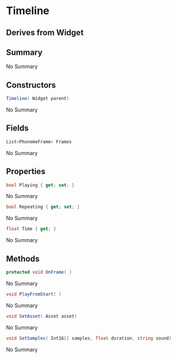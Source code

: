 # Timeline

## Derives from Widget

## Summary

No Summary
## Constructors

```c#
Timeline( Widget parent) 
```
No Summary
## Fields

```c#
List<PhonemeFrame> Frames
```
No Summary
## Properties

```c#
bool Playing { get; set; } 
```
No Summary
```c#
bool Repeating { get; set; } 
```
No Summary
```c#
float Time { get; } 
```
No Summary
## Methods

```c#
protected void OnFrame( ) 
```
No Summary
```c#
void PlayFromStart( ) 
```
No Summary
```c#
void SetAsset( Asset asset) 
```
No Summary
```c#
void SetSamples( Int16[] samples, float duration, string sound) 
```
No Summary
